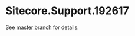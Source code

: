 # Sitecore.Support.192617

See [master branch](https://github.com/sitecoresupport/Sitecore.Support.192617) for details.